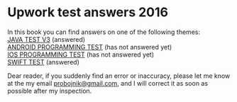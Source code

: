 # Upwork test answers 2016


In this book you can find answers on one of the following themes:  
[JAVA TEST V3](java_test_v3.md) (answered)  
[ANDROID PROGRAMMING TEST](android_programming_test.md) (has not answered yet)  
[IOS PROGRAMMING TEST](ios_programming_test.md) (has not answered yet)  
[SWIFT TEST](swift_test.md) (answered)  

Dear reader, if you suddenly find an error or inaccuracy, please let me know at the my email probojnik@gmail.com, and I will correct it as soon as possible after my inspection.